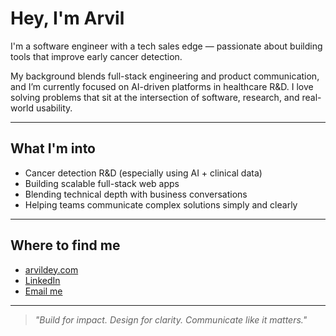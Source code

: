 # Hey, I'm Arvil

I'm a software engineer with a tech sales edge — passionate about building tools that improve early cancer detection.

My background blends full-stack engineering and product communication, and I’m currently focused on AI-driven platforms in healthcare R&D. I love solving problems that sit at the intersection of software, research, and real-world usability.

---

## What I'm into

- Cancer detection R&D (especially using AI + clinical data)
- Building scalable full-stack web apps
- Blending technical depth with business conversations
- Helping teams communicate complex solutions simply and clearly

---

## Where to find me

- [arvildey.com](https://arvildey.com)
- [LinkedIn](https://linkedin.com/in/arvildey)
- [Email me](mailto:arvildey@gmail.com)

---

> *"Build for impact. Design for clarity. Communicate like it matters."*
